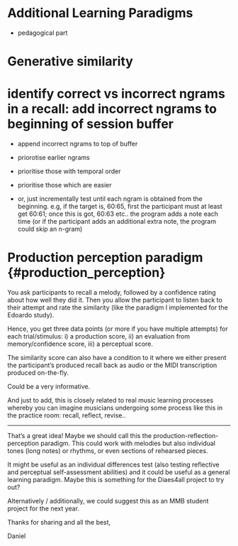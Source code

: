 

# Additional Learning Paradigms

- pedagogical part



# Generative similarity




# identify correct vs incorrect ngrams in a recall: add incorrect ngrams to beginning of session buffer

- append incorrect ngrams to top of buffer
- priorotise earlier ngrams


- prioritise those with temporal order
- prioritise those which are easier
- or, just incrementally test until each ngram is obtained from the beginning. e.g, if the target is, 60:65, first the participant must at least get 60:61; once this is got, 60:63 etc.. the program adds a note each time (or if the participant adds an additional extra note, the program could skip an n-gram)





# Production perception paradigm {#production_perception}



You ask participants to recall a melody, followed by a confidence rating about how well they did it. Then you allow the participant to listen back to their attempt and rate the similarity (like the paradigm I implemented for the Edoardo study).

Hence, you get three data points (or more if you have multiple attempts) for each trial/stimulus: i) a production score, ii) an evaluation from memory/confidence score, iii) a perceptual score.

The similarity score can also have a condition to it where we either present the participant’s produced recall back as audio or the MIDI transcription produced on-the-fly.

Could be a very informative.

And just to add, this is closely related to real music learning processes whereby you can imagine musicians undergoing some process like this in the practice room: recall, reflect, revise..

___


That’s a great idea!
Maybe we should call this the production-reflection-perception paradigm.
This could work with melodies but also individual tones (long notes) or rhythms, or even sections of rehearsed pieces.
 
It might be useful as an individual differences test (also testing reflective and perceptual self-assessment abilities) and it could be useful as a general learning paradigm.
Maybe this is something for the Diaes4all project to try out?
 
Alternatively / additionally, we could suggest this as an MMB student project for the next year.
 
Thanks for sharing and all the best,
 
Daniel


